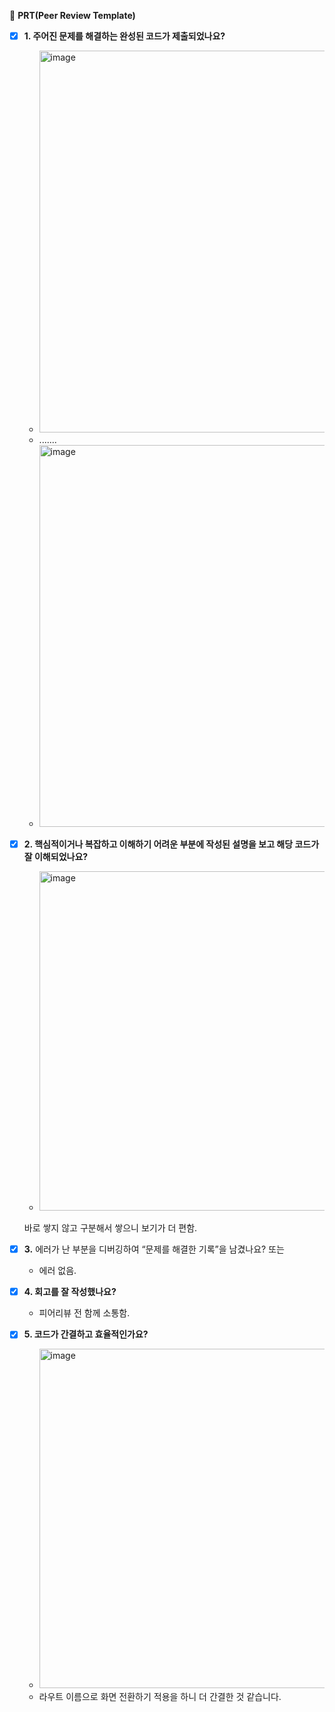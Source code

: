 🔑 **PRT(Peer Review Template)**


- [x] **1. 주어진 문제를 해결하는 완성된 코드가 제출되었나요?**
  - <img width="611" alt="image" src="https://github.com/user-attachments/assets/9b8315f5-facc-44f3-b933-a20ac39eb0a6" />
  - .......   
  - <img width="611" alt="image" src="https://github.com/user-attachments/assets/de685852-5ae7-4f3d-9cd0-069d470dfa26" />





- [x] **2. 핵심적이거나 복잡하고 이해하기 어려운 부분에 작성된 설명을 보고 해당 코드가 잘 이해되었나요?**   
    - <img width="543" alt="image" src="https://github.com/user-attachments/assets/535835ef-a010-452a-83bf-b15b3fb19608" />
    바로 쌓지 않고 구분해서 쌓으니 보기가 더 편함.


- [x] **3.** 에러가 난 부분을 디버깅하여 “문제를 해결한 기록”을 남겼나요? 또는
  - 에러 없음.
    
- [x] **4. 회고를 잘 작성했나요?**
  - 피어리뷰 전 함께 소통함.   

- [x] **5. 코드가 간결하고 효율적인가요?**
  - <img width="543" alt="image" src="https://github.com/user-attachments/assets/03960e73-73c1-4e05-a0e4-3aac9052f51a" />
  - 라우트 이름으로 화면 전환하기 적용을 하니 더 간결한 것 같습니다.

